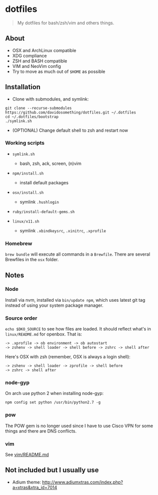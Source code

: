 # dotfiles

> My dotfiles for bash/zsh/vim and others things.

## About

- OSX and ArchLinux compatible
- XDG compliance
- ZSH and BASH compatible
- VIM and NeoVim config
- Try to move as much out of `$HOME` as possible

## Installation

- Clone with submodules, and symlink:

```shell
git clone --recurse-submodules https://github.com/davidosomething/dotfiles.git ~/.dotfiles
cd ~/.dotfiles/bootstrap
./symlink.sh
```

- (OPTIONAL) Change default shell to zsh and restart now

### Working scripts

- `symlink.sh`
  - bash, zsh, ack, screen, (n)vim

- `npm/install.sh`
  - install default packages

- `osx/install.sh`
  - symlink `.hushlogin`

- `ruby/install-default-gems.sh`

- `linux/x11.sh`
  - symlink `.xbindkeysrc`, `.xinitrc`, `.xprofile`

### Homebrew

`brew bundle` will execute all commands in a `Brewfile`. There are several
Brewfiles in the `osx` folder.

## Notes

### Node

Install via nvm, installed via `bin/update npm`, which uses latest git tag
instead of using your system package manager.

### Source order

`echo $DKO_SOURCE` to see how files are loaded. It should reflect what's in
`linux/README.md` for openbox. That is:

    -> .xprofile -> ob environment -> ob autostart
    -> zshenv -> shell loader -> shell before -> zshrc -> shell after

Here's OSX with zsh (remember, OSX is always a login shell):

    -> zshenv -> shell loader -> zprofile -> shell before
    -> zshrc -> shell after

### node-gyp

On arch use python 2 when installing node-gyp:

```shell
npm config set python /usr/bin/python2.7 -g
```

### pow

The POW gem is no longer used since I have to use Cisco VPN for some things and
there are DNS conflicts.

### vim

See [vim/README.md](https://github.com/davidosomething/dotfiles/blob/master/vim/README.md)

## Not included but I usually use

- Adium theme: http://www.adiumxtras.com/index.php?a=xtras&xtra_id=7014

